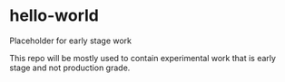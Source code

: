 # hello-world
Placeholder for early stage work

This repo will be mostly used to contain experimental work that is early stage and not production grade.
